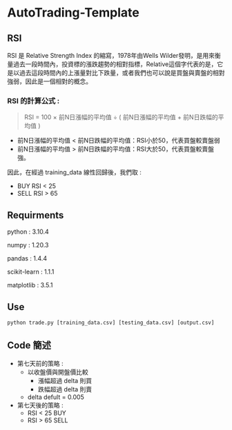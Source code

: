 # AutoTrading-Template

## RSI 

RSI 是 Relative Strength Index 的縮寫，1978年由Wells Wilder發明，是用來衡量過去一段時間內，投資標的漲跌趨勢的相對指標，Relative這個字代表的是，它是以過去這段時間內的上漲量對比下跌量，或者我們也可以說是買盤與賣盤的相對強弱，因此是一個相對的概念。

### RSI 的計算公式 :

> RSI = 100 × 前N日漲幅的平均值 ÷ ( 前N日漲幅的平均值 + 前N日跌幅的平均值 )

- 前N日漲幅的平均值 < 前N日跌幅的平均值：RSI小於50，代表買盤較賣盤弱
- 前N日漲幅的平均值 > 前N日跌幅的平均值：RSI大於50，代表買盤較賣盤強。

因此，在經過 training_data 線性回歸後，我們取 : 

- BUY		RSI < 25
- SELL		RSI > 65

## Requirments

python : 3.10.4

numpy : 1.20.3

pandas : 1.4.4

scikit-learn : 1.1.1

matplotlib : 3.5.1

## Use

    python trade.py [training_data.csv] [testing_data.csv] [output.csv]

## Code 簡述

- 第七天前的策略 :
  - 以收盤價與開盤價比較
    - 漲幅超過 delta 則買
    - 跌幅超過 delta 則賣
  - delta defult = 0.005
- 第七天後的策略 :
  - RSI < 25		BUY
  - RSI > 65		SELL

